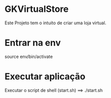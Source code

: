 # GKVirtualStore
Este Projeto tem o intuito de criar uma loja virtual.

# Entrar na env
source env/bin/activate

# Executar aplicação
Executar o script de shell (start.sh) ==> ./start.sh
